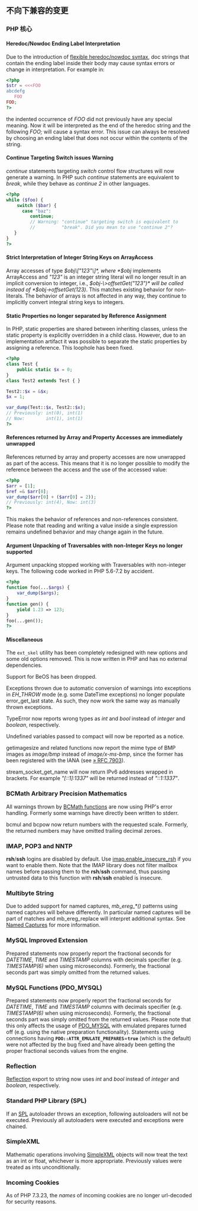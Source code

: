 不向下兼容的变更
----------------

### PHP 核心

#### Heredoc/Nowdoc Ending Label Interpretation

Due to the introduction of
<a href="/migration73/new-features.html#migration73.new-features.core.heredoc" class="link">flexible heredoc/nowdoc syntax</a>,
doc strings that contain the ending label inside their body may cause
syntax errors or change in interpretation. For example in:

``` php
<?php
$str = <<<FOO
abcdefg
   FOO
FOO;
?>
```

the indented occurrence of *FOO* did not previously have any special
meaning. Now it will be interpreted as the end of the heredoc string and
the following *FOO;* will cause a syntax error. This issue can always be
resolved by choosing an ending label that does not occur within the
contents of the string.

#### Continue Targeting Switch issues Warning

*continue* statements targeting *switch* control flow structures will
now generate a warning. In PHP such *continue* statements are equivalent
to *break*, while they behave as *continue 2* in other languages.

``` php
<?php
while ($foo) {
    switch ($bar) {
      case "baz":
         continue;
         // Warning: "continue" targeting switch is equivalent to
         //          "break". Did you mean to use "continue 2"?
   }
}
?>
```

#### Strict Interpretation of Integer String Keys on ArrayAccess

Array accesses of type *$obj\["123"\]*, where *$obj* implements <span
class="classname">ArrayAccess</span> and *"123"* is an integer <span
class="type">string</span> literal will no longer result in an implicit
conversion to integer, i.e., *$obj-\>offsetGet("123")* will be called
instead of *$obj-\>offsetGet(123)*. This matches existing behavior for
non-literals. The behavior of arrays is not affected in any way, they
continue to implicitly convert integral string keys to integers.

#### Static Properties no longer separated by Reference Assignment

In PHP, static properties are shared between inheriting classes, unless
the static property is explicitly overridden in a child class. However,
due to an implementation artifact it was possible to separate the static
properties by assigning a reference. This loophole has been fixed.

``` php
<?php
class Test {
    public static $x = 0;
}
class Test2 extends Test { }

Test2::$x = &$x;
$x = 1;

var_dump(Test::$x, Test2::$x);
// Previously: int(0), int(1)
// Now:        int(1), int(1)
?>
```

#### References returned by Array and Property Accesses are immediately unwrapped

References returned by array and property accesses are now unwrapped as
part of the access. This means that it is no longer possible to modify
the reference between the access and the use of the accessed value:

``` php
<?php
$arr = [1];
$ref =& $arr[0];
var_dump($arr[0] + ($arr[0] = 2));
// Previously: int(4), Now: int(3)
?>
```

This makes the behavior of references and non-references consistent.
Please note that reading and writing a value inside a single expression
remains undefined behavior and may change again in the future.

#### Argument Unpacking of Traversables with non-Integer Keys no longer supported

Argument unpacking stopped working with <span
class="classname">Traversable</span>s with non-integer keys. The
following code worked in PHP 5.6-7.2 by accident.

``` php
<?php
function foo(...$args) {
    var_dump($args);
}
function gen() {
    yield 1.23 => 123;
}
foo(...gen());
?>
```

#### Miscellaneous

The `ext_skel` utility has been completely redesigned with new options
and some old options removed. This is now written in PHP and has no
external dependencies.

Support for BeOS has been dropped.

Exceptions thrown due to automatic conversion of warnings into
exceptions in *EH\_THROW* mode (e.g. some <span
class="classname">DateTime</span> exceptions) no longer populate <span
class="function">error\_get\_last</span> state. As such, they now work
the same way as manually thrown exceptions.

<span class="classname">TypeError</span> now reports wrong types as
*int* and *bool* instead of *integer* and *boolean*, respectively.

Undefined variables passed to <span class="function">compact</span> will
now be reported as a notice.

<span class="function">getimagesize</span> and related functions now
report the mime type of BMP images as *image/bmp* instead of
*image/x-ms-bmp*, since the former has been registered with the IANA
(see
<a href="http://www.faqs.org/rfcs/rfc7903" class="link external">» RFC 7903</a>).

<span class="function">stream\_socket\_get\_name</span> will now return
IPv6 addresses wrapped in brackets. For example *"\[::1\]:1337"* will be
returned instead of *"::1:1337"*.

### BCMath Arbitrary Precision Mathematics

All warnings thrown by
<a href="/ref/bc.html" class="link">BCMath functions</a> are now using
PHP's error handling. Formerly some warnings have directly been written
to stderr.

<span class="function">bcmul</span> and <span
class="function">bcpow</span> now return numbers with the requested
scale. Formerly, the returned numbers may have omitted trailing decimal
zeroes.

### IMAP, POP3 and NNTP

**rsh**/**ssh** logins are disabled by default. Use
<a href="/imap/setup.html#" class="link">imap.enable_insecure_rsh</a> if
you want to enable them. Note that the IMAP library does not filter
mailbox names before passing them to the **rsh**/**ssh** command, thus
passing untrusted data to this function with **rsh**/**ssh** enabled is
insecure.

### Multibyte String

Due to added support for named captures, *mb\_ereg\_\*()* patterns using
named captures will behave differently. In particular named captures
will be part of matches and <span
class="function">mb\_ereg\_replace</span> will interpret additional
syntax. See
<a href="/migration73/new-features.html#migration73.new-features.mbstring.named-captures" class="link">Named Captures</a>
for more information.

### MySQL Improved Extension

Prepared statements now properly report the fractional seconds for
*DATETIME*, *TIME* and *TIMESTAMP* columns with decimals specifier (e.g.
*TIMESTAMP(6)* when using microseconds). Formerly, the fractional
seconds part was simply omitted from the returned values.

### MySQL Functions (PDO\_MYSQL)

Prepared statements now properly report the fractional seconds for
*DATETIME*, *TIME* and *TIMESTAMP* columns with decimals specifier (e.g.
*TIMESTAMP(6)* when using microseconds). Formerly, the fractional
seconds part was simply omitted from the returned values. Please note
that this only affects the usage of
<a href="/book/pdo.html#MySQL%20(PDO)" class="link">PDO_MYSQL</a> with
emulated prepares turned off (e.g. using the native preparation
functionality). Statements using connections having
**`PDO::ATTR_EMULATE_PREPARES`**=**`true`** (which is the default) were
not affected by the bug fixed and have already been getting the proper
fractional seconds values from the engine.

### Reflection

<a href="/book/reflection.html" class="link">Reflection</a> export to
string now uses *int* and *bool* instead of *integer* and *boolean*,
respectively.

### Standard PHP Library (SPL)

If an <a href="/book/spl.html" class="link">SPL</a> autoloader throws an
exception, following autoloaders will not be executed. Previously all
autoloaders were executed and exceptions were chained.

### SimpleXML

Mathematic operations involving
<a href="/book/simplexml.html" class="link">SimpleXML</a> objects will
now treat the text as an <span class="type">int</span> or <span
class="type">float</span>, whichever is more appropriate. Previously
values were treated as <span class="type">int</span>s unconditionally.

### Incoming Cookies

As of PHP 7.3.23, the *names* of incoming cookies are no longer
url-decoded for security reasons.
